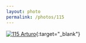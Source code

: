 ```yaml
---
layout: photo
permalink: /photos/115
---
```


[![115 Arturo](https://c1.staticflickr.com/1/748/22089596739_e5a10e464c_c.jpg)](https://www.flickr.com/photos/131440297@N08/22089596739/){:target="_blank"}
